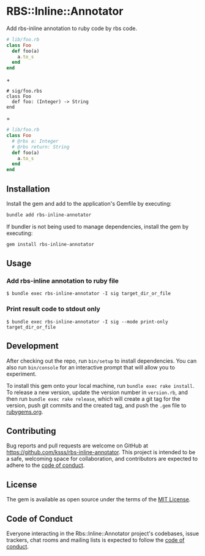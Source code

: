 # RBS::Inline::Annotator

Add rbs-inline annotation to ruby code by rbs code.

```rb
# lib/foo.rb
class Foo
  def foo(a)
    a.to_s
  end
end
```

\+

```rbs
# sig/foo.rbs
class Foo
  def foo: (Integer) -> String
end
```

=

```rb
# lib/foo.rb
class Foo
  # @rbs a: Integer
  # @rbs return: String
  def foo(a)
    a.to_s
  end
end
```

## Installation

Install the gem and add to the application's Gemfile by executing:

```bash
bundle add rbs-inline-annotator
```

If bundler is not being used to manage dependencies, install the gem by executing:

```bash
gem install rbs-inline-annotator
```

## Usage

### Add rbs-inline annotation to ruby file

```shell
$ bundle exec rbs-inline-annotator -I sig target_dir_or_file
```

### Print result code to stdout only

```shell
$ bundle exec rbs-inline-annotator -I sig --mode print-only target_dir_or_file
```

## Development

After checking out the repo, run `bin/setup` to install dependencies. You can also run `bin/console` for an interactive prompt that will allow you to experiment.

To install this gem onto your local machine, run `bundle exec rake install`. To release a new version, update the version number in `version.rb`, and then run `bundle exec rake release`, which will create a git tag for the version, push git commits and the created tag, and push the `.gem` file to [rubygems.org](https://rubygems.org).

## Contributing

Bug reports and pull requests are welcome on GitHub at https://github.com/ksss/rbs-inline-annotator. This project is intended to be a safe, welcoming space for collaboration, and contributors are expected to adhere to the [code of conduct](https://github.com/ksss/rbs-inline-annotator/blob/main/CODE_OF_CONDUCT.md).

## License

The gem is available as open source under the terms of the [MIT License](https://opensource.org/licenses/MIT).

## Code of Conduct

Everyone interacting in the Rbs::Inline::Annotator project's codebases, issue trackers, chat rooms and mailing lists is expected to follow the [code of conduct](https://github.com/ksss/rbs-inline-annotator/blob/main/CODE_OF_CONDUCT.md).

